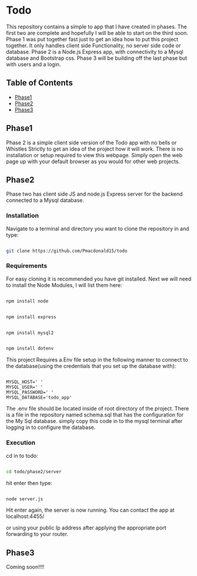 # Todo

This repository contains a simple to app that I have created in phases. The first two are complete and hopefully I will be able to start on the third soon. Phase 1 was put together fast just to get an idea how to 
put this project together. It only handles client side Functionality, no server side code or database. Phase 2 is a Node.js Express app, with connectivity to a Mysql database and Bootstrap css. Phase 3 will be building 
off the last phase but with users and a login.  

## Table of Contents

- [Phase1](#phase1)
- [Phase2](#phase2)
- [Phase3](#phase3)

## Phase1

Phase 2 is a simple client side version of the Todo app with no bells or Whistles Strictly to get an idea of the project how it will work. There is no installation or setup required to view this webpage.
Simply open the web page up with your default browser as you would for other web projects.

## Phase2

Phase two has client side JS and node.js Express server for the backend connected to a Mysql database.

### Installation

Navigate to a terminal and directory you want to clone the repository in and type:

 ```bash

git clone https://github.com/Pmacdonald15/todo

```

 ### Requirements

For easy cloning it is recommended you have git installed. Next we will need to install the Node Modules, I will list them here:

```powershell

npm install node

```

```powershell

npm install express

```

```powershell

npm install mysql2

```

```powershell

npm install dotenv

```

This project Requires a.Env file setup in the following manner to connect to the database(using the credentials that you set up the database with): 

 ```.env

MYSQL_HOST=' '
MYSQL_USER=' '
MYSQL_PASSWORD=' '
MYSQL_DATABASE='todo_app'

```
The .env file should be located inside of root directory of the project.
There is a file in the repository named schema.sql that has the configuration for the My Sql database. simply copy this code in to the mysql terminal after logging in to configure the database.

 
### Execution

cd in to todo:

```bash

cd todo/phase2/server

```

hit enter then type:

```bash

node server.js

```

Hit enter again, the server is now running. You can contact the app at localhost:4455/

or using your public Ip address after applying the appropriate port forwarding to your router.

 ## Phase3

 Coming soon!!!! 

